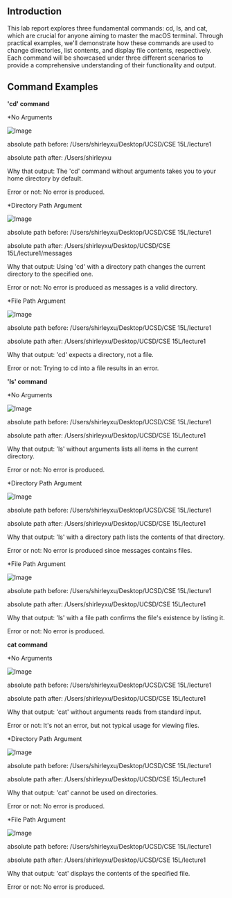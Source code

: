 ## Introduction
This lab report explores three fundamental commands: cd, ls, and cat, which are crucial for anyone aiming to master the macOS terminal. Through practical examples, we'll demonstrate how these commands are used to change directories, list contents, and display file contents, respectively. Each command will be showcased under three different scenarios to provide a comprehensive understanding of their functionality and output. 

## Command Examples
**'cd' command**

*No Arguments

![Image](cd1.jpg)

absolute path before: /Users/shirleyxu/Desktop/UCSD/CSE 15L/lecture1

absolute path after: /Users/shirleyxu

Why that output: The 'cd' command without arguments takes you to your home directory by default. 

Error or not: No error is produced.


*Directory Path Argument

![Image](cd2.jpg)

absolute path before: /Users/shirleyxu/Desktop/UCSD/CSE 15L/lecture1

absolute path after: /Users/shirleyxu/Desktop/UCSD/CSE 15L/lecture1/messages

Why that output: Using 'cd' with a directory path changes the current directory to the specified one. 

Error or not: No error is produced as messages is a valid directory.


*File Path Argument

![Image](cd3.jpg)

absolute path before: /Users/shirleyxu/Desktop/UCSD/CSE 15L/lecture1

absolute path after: /Users/shirleyxu/Desktop/UCSD/CSE 15L/lecture1

Why that output:  'cd' expects a directory, not a file. 

Error or not: Trying to cd into a file results in an error.



**'ls' command**

*No Arguments

![Image](ls1.jpg)

absolute path before: /Users/shirleyxu/Desktop/UCSD/CSE 15L/lecture1

absolute path after: /Users/shirleyxu/Desktop/UCSD/CSE 15L/lecture1

Why that output: 'ls' without arguments lists all items in the current directory.

Error or not:  No error is produced.


*Directory Path Argument

![Image](ls2.jpg)

absolute path before: /Users/shirleyxu/Desktop/UCSD/CSE 15L/lecture1

absolute path after: /Users/shirleyxu/Desktop/UCSD/CSE 15L/lecture1

Why that output: 'ls' with a directory path lists the contents of that directory. 

Error or not: No error is produced since messages contains files.


*File Path Argument

![Image](ls3.jpg)

absolute path before: /Users/shirleyxu/Desktop/UCSD/CSE 15L/lecture1

absolute path after: /Users/shirleyxu/Desktop/UCSD/CSE 15L/lecture1

Why that output: 'ls' with a file path confirms the file's existence by listing it. 

Error or not: No error is produced.


**cat command**

*No Arguments

![Image](cat1.jpg)

absolute path before: /Users/shirleyxu/Desktop/UCSD/CSE 15L/lecture1

absolute path after: /Users/shirleyxu/Desktop/UCSD/CSE 15L/lecture1

Why that output: 'cat' without arguments reads from standard input. 

Error or not: It's not an error, but not typical usage for viewing files.


*Directory Path Argument

![Image](cat2.jpg)

absolute path before: /Users/shirleyxu/Desktop/UCSD/CSE 15L/lecture1

absolute path after: /Users/shirleyxu/Desktop/UCSD/CSE 15L/lecture1

Why that output: 'cat' cannot be used on directories.

Error or not: No error is produced.


*File Path Argument

![Image](cat3.jpg)

absolute path before: /Users/shirleyxu/Desktop/UCSD/CSE 15L/lecture1

absolute path after: /Users/shirleyxu/Desktop/UCSD/CSE 15L/lecture1

Why that output: 'cat' displays the contents of the specified file. 

Error or not: No error is produced.
